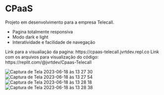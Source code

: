 # CPaaS
Projeto em desenvolvimento para a empresa Telecall. 
<ul>
  <li>Pagina totalmente responsiva</li>
  <li>Modo dark e light</li>
  <li>Interatividade e facilidade de navegação</li>
</ul>
Link para a visualiação da pagina: https://cpaas-telecall.jvrtdev.repl.co
Link com os arquivos para visualização do código: https://replit.com/@jvrtdev/Cpaas-Telecall



![Captura de Tela 2023-06-18 às 13 27 30](https://github.com/jvrtdev/CPaaS/assets/127313241/2994972b-d2f4-4f7d-8c7c-1a414364f5ef)
![Captura de Tela 2023-06-18 às 13 27 54](https://github.com/jvrtdev/CPaaS/assets/127313241/bedbb0b4-e223-4fc6-b26c-259dfe1fb279)
![Captura de Tela 2023-06-18 às 13 28 18](https://github.com/jvrtdev/CPaaS/assets/127313241/d794b3ec-ce79-43e0-9dcf-e4691079a7d2)
![Captura de Tela 2023-06-18 às 13 28 38](https://github.com/jvrtdev/CPaaS/assets/127313241/5e354c59-7b58-478e-921d-80b0630f8a19)
